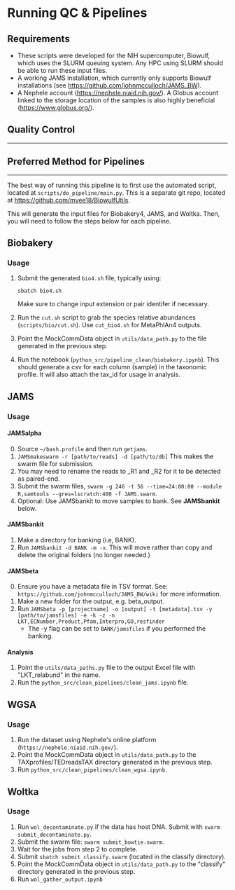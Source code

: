 # Running QC & Pipelines
## Requirements
- These scripts were developed for the NIH supercomputer, Biowulf, which uses the SLURM queuing system. Any HPC using SLURM should be able to run these input files. 
- A working JAMS installation, which currently only supports Biowulf installations (see https://github.com/johnmcculloch/JAMS_BW).
- A Nephele account (https://nephele.niaid.nih.gov/). A Globus account linked to the storage location of the samples is also highly beneficial (https://www.globus.org/).

## Quality Control 
---


## Preferred Method for Pipelines
---
The best way of running this pipeline is to first use the automated script, located at `scripts/do_pipeline/main.py`. This is a separate git repo, located at https://github.com/mvee18/BiowulfUtils.

This will generate the input files for Biobakery4, JAMS, and Woltka. Then, you will need to follow the steps below for each pipeline.

## Biobakery
### Usage
1.  Submit the generated `bio4.sh` file, typically using:

        sbatch bio4.sh

    Make sure to change input extension or pair identifer if necessary.
2. Run the `cut.sh` script to grab the species relative abundances (`scripts/bio/cut.sh`). Use `cut_bio4.sh` for MetaPhlAn4 outputs.

3. Point the MockCommData object in `utils/data_path.py` to the file generated in the previous step. 

4. Run the notebook (`python_src/pipeline_clean/biobakery.ipynb`). This should generate a csv for each column (sample) in the taxonomic profile. It will also attach the tax_id for usage in analysis.

## JAMS
### Usage
#### JAMSalpha
0. Source `~/bash.profile` and then run `getjams`.
1. `JAMSmakeswarm -r [path/to/reads] -d [path/to/db]` This makes the swarm file for submission.
2. You may need to rename the reads to _R1 and _R2 for it to be detected as paired-end. 
3. Submit the swarm files, `swarm -g 246 -t 56 --time=24:00:00 --module R,samtools --gres=lscratch:400 -f JAMS.swarm`.
4. Optional: Use JAMSbankit to move samples to bank. See **JAMSbankit** below.

#### JAMSbankit
1. Make a directory for banking (i.e, BANK).
2. Run `JAMSbankit -d BANK -m -x`. This will move rather than copy and delete the original folders (no longer needed.)

#### JAMSbeta
0. Ensure you have a metadata file in TSV format. See: `https://github.com/johnmcculloch/JAMS_BW/wiki` for more information.
1. Make a new folder for the output, e.g. beta_output.
2. Run `JAMSbeta -p [projectname] -o [output] -t [metadata].tsv -y [path/to/jamsfiles] -e -k -z -n LKT,ECNumber,Product,Pfam,Interpro,GO,resfinder`  
    - The -y flag can be set to `BANK/jamsfiles` if you performed the banking.

#### Analysis
1. Point the `utils/data_paths.py` file to the output Excel file with "LKT_relabund" in the name.
2. Run the `python_src/clean_pipelines/clean_jams.ipynb` file.

## WGSA
### Usage
1. Run the dataset using Nephele's online platform (`https://nephele.niaid.nih.gov/`).
2. Point the MockCommData object in `utils/data_path.py` to the TAXprofiles/TEDreadsTAX directory generated in the previous step. 
3. Run `python_src/clean_pipelines/clean_wgsa.ipynb`.

## Woltka
### Usage
1. Run `wol_decontaminate.py` if the data has host DNA. Submit with `swarm submit_decontaminate.py`. 
2. Submit the swarm file: `swarm submit_bowtie.swarm`.
3. Wait for the jobs from step 2 to complete.
4. Submit `sbatch submit_classify.swarm` (located in the classify directory).
5. Point the MockCommData object in `utils/data_path.py` to the "classify" directory generated in the previous step. 
6. Run `wol_gather_output.ipynb`